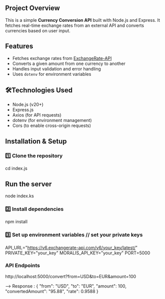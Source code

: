 ## Project Overview
This is a simple **Currency Conversion API** built with Node.js and Express. It fetches real-time exchange rates from an external API and converts currencies based on user input.

## Features
- Fetches exchange rates from [ExchangeRate-API](https://www.exchangerate-api.com/)
- Converts a given amount from one currency to another
- Handles input validation and error handling
- Uses `dotenv` for environment variables

## 🛠Technologies Used
- Node.js (v20+)
- Express.js
- Axios (for API requests)
- dotenv (for environment management)
- Cors (to enable cross-origin requests)

## Installation & Setup
### 1️⃣ Clone the repository

cd index.js

## Run the server
node index.ks 

### 2️⃣ Install dependencies
npm install

### 3️⃣ Set up environment variables // set your private keys
API_URL="https://v6.exchangerate-api.com/v6/your_key/latest/"
PRIVATE_KEY="your_key"
MORALIS_API_KEY="your_key"
PORT=5000

### API Endpoints
http://localhost:5000/convert?from=USD&to=EUR&amount=100

--> Response : 
{
  "from": "USD",
  "to": "EUR",
  "amount": 100,
  "convertedAmount": "95.88",
  "rate": 0.9588
}

